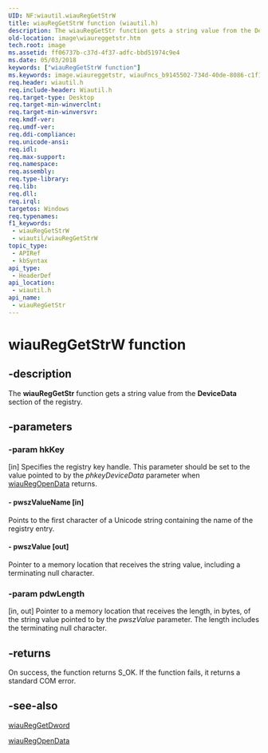 ```yaml
---
UID: NF:wiautil.wiauRegGetStrW
title: wiauRegGetStrW function (wiautil.h)
description: The wiauRegGetStr function gets a string value from the DeviceData section of the registry.
old-location: image\wiaureggetstr.htm
tech.root: image
ms.assetid: ff06737b-c37d-4f37-adfc-bbd51974c9e4
ms.date: 05/03/2018
keywords: ["wiauRegGetStrW function"]
ms.keywords: image.wiaureggetstr, wiauFncs_b9145502-734d-40de-8086-c1f193966269.xml, wiauRegGetStr, wiauRegGetStr function [Imaging Devices], wiauRegGetStrA, wiauRegGetStrW, wiautil/wiauRegGetStr
req.header: wiautil.h
req.include-header: Wiautil.h
req.target-type: Desktop
req.target-min-winverclnt: 
req.target-min-winversvr: 
req.kmdf-ver: 
req.umdf-ver: 
req.ddi-compliance: 
req.unicode-ansi: 
req.idl: 
req.max-support: 
req.namespace: 
req.assembly: 
req.type-library: 
req.lib: 
req.dll: 
req.irql: 
targetos: Windows
req.typenames: 
f1_keywords:
 - wiauRegGetStrW
 - wiautil/wiauRegGetStrW
topic_type:
 - APIRef
 - kbSyntax
api_type:
 - HeaderDef
api_location:
 - wiautil.h
api_name:
 - wiauRegGetStr
---
```


# wiauRegGetStrW function


## -description

The <b>wiauRegGetStr</b> function gets a string value from the <b>DeviceData</b> section of the registry.

## -parameters

### -param hkKey 

[in]
Specifies the registry key handle. This parameter should be set to the value pointed to by the <i>phkeyDeviceData </i>parameter when <a href="https://docs.microsoft.com/windows-hardware/drivers/ddi/wiautil/nf-wiautil-wiauregopendataw">wiauRegOpenData</a> returns.


#### - pwszValueName [in]

Points to the first character of a Unicode string containing the name of the registry entry.


#### - pwszValue [out]

Pointer to a memory location that receives the string value, including a terminating null character.

### -param pdwLength 

[in, out]
Pointer to a memory location that receives the length, in bytes, of the string value pointed to by the <i>pwszValue</i> parameter. The length includes the terminating null character.

## -returns

On success, the function returns S_OK. If the function fails, it returns a standard COM error.

## -see-also

<a href="https://docs.microsoft.com/windows-hardware/drivers/ddi/wiautil/nf-wiautil-wiaureggetdwordw">wiauRegGetDword</a>



<a href="https://docs.microsoft.com/windows-hardware/drivers/ddi/wiautil/nf-wiautil-wiauregopendataw">wiauRegOpenData</a>


